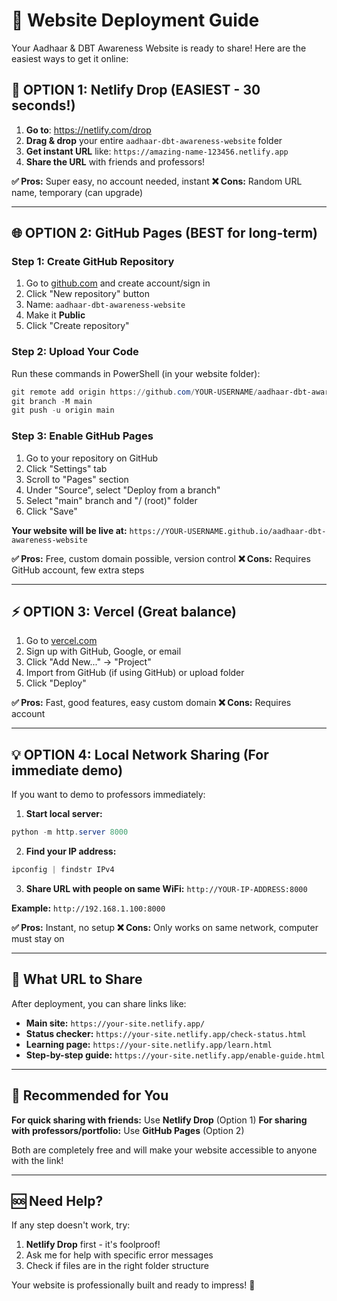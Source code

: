 # 🚀 Website Deployment Guide

Your Aadhaar & DBT Awareness Website is ready to share! Here are the easiest ways to get it online:

## 🌟 OPTION 1: Netlify Drop (EASIEST - 30 seconds!)

1. **Go to**: https://netlify.com/drop
2. **Drag & drop** your entire `aadhaar-dbt-awareness-website` folder
3. **Get instant URL** like: `https://amazing-name-123456.netlify.app`
4. **Share the URL** with friends and professors!

**✅ Pros:** Super easy, no account needed, instant
**❌ Cons:** Random URL name, temporary (can upgrade)

---

## 🌐 OPTION 2: GitHub Pages (BEST for long-term)

### Step 1: Create GitHub Repository
1. Go to [github.com](https://github.com) and create account/sign in
2. Click "New repository" button
3. Name: `aadhaar-dbt-awareness-website`
4. Make it **Public**
5. Click "Create repository"

### Step 2: Upload Your Code
Run these commands in PowerShell (in your website folder):

```powershell
git remote add origin https://github.com/YOUR-USERNAME/aadhaar-dbt-awareness-website.git
git branch -M main
git push -u origin main
```

### Step 3: Enable GitHub Pages
1. Go to your repository on GitHub
2. Click "Settings" tab
3. Scroll to "Pages" section
4. Under "Source", select "Deploy from a branch"
5. Select "main" branch and "/ (root)" folder
6. Click "Save"

**Your website will be live at:**
`https://YOUR-USERNAME.github.io/aadhaar-dbt-awareness-website`

**✅ Pros:** Free, custom domain possible, version control
**❌ Cons:** Requires GitHub account, few extra steps

---

## ⚡ OPTION 3: Vercel (Great balance)

1. Go to [vercel.com](https://vercel.com)
2. Sign up with GitHub, Google, or email
3. Click "Add New..." → "Project"
4. Import from GitHub (if using GitHub) or upload folder
5. Click "Deploy"

**✅ Pros:** Fast, good features, easy custom domain
**❌ Cons:** Requires account

---

## 💡 OPTION 4: Local Network Sharing (For immediate demo)

If you want to demo to professors immediately:

1. **Start local server:**
```powershell
python -m http.server 8000
```

2. **Find your IP address:**
```powershell
ipconfig | findstr IPv4
```

3. **Share URL with people on same WiFi:**
`http://YOUR-IP-ADDRESS:8000`

**Example:** `http://192.168.1.100:8000`

**✅ Pros:** Instant, no setup
**❌ Cons:** Only works on same network, computer must stay on

---

## 📱 What URL to Share

After deployment, you can share links like:

- **Main site:** `https://your-site.netlify.app/`
- **Status checker:** `https://your-site.netlify.app/check-status.html`
- **Learning page:** `https://your-site.netlify.app/learn.html`
- **Step-by-step guide:** `https://your-site.netlify.app/enable-guide.html`

---

## 🎯 Recommended for You

**For quick sharing with friends:** Use **Netlify Drop** (Option 1)
**For sharing with professors/portfolio:** Use **GitHub Pages** (Option 2)

Both are completely free and will make your website accessible to anyone with the link!

---

## 🆘 Need Help?

If any step doesn't work, try:
1. **Netlify Drop** first - it's foolproof!
2. Ask me for help with specific error messages
3. Check if files are in the right folder structure

Your website is professionally built and ready to impress! 🌟